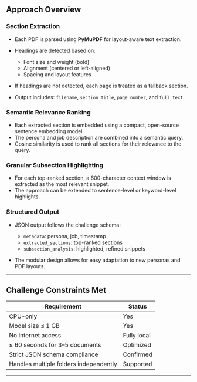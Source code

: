 ## Approach Overview

### Section Extraction

* Each PDF is parsed using **PyMuPDF** for layout-aware text extraction.
* Headings are detected based on:

  * Font size and weight (bold)
  * Alignment (centered or left-aligned)
  * Spacing and layout features
* If headings are not detected, each page is treated as a fallback section.
* Output includes: `filename`, `section_title`, `page_number`, and `full_text`.

### Semantic Relevance Ranking

* Each extracted section is embedded using a compact, open-source sentence embedding model.
* The persona and job description are combined into a semantic query.
* Cosine similarity is used to rank all sections for their relevance to the query.

### Granular Subsection Highlighting

* For each top-ranked section, a 600-character context window is extracted as the most relevant snippet.
* The approach can be extended to sentence-level or keyword-level highlights.

### Structured Output

* JSON output follows the challenge schema:

  * `metadata`: persona, job, timestamp
  * `extracted_sections`: top-ranked sections
  * `subsection_analysis`: highlighted, refined snippets
* The modular design allows for easy adaptation to new personas and PDF layouts.

---

## Challenge Constraints Met

| Requirement                            | Status      |
| -------------------------------------- | ----------- |
| CPU-only                               | Yes         |
| Model size ≤ 1 GB                      | Yes         |
| No internet access                     | Fully local |
| ≤ 60 seconds for 3–5 documents         | Optimized   |
| Strict JSON schema compliance          | Confirmed   |
| Handles multiple folders independently | Supported   |

---
